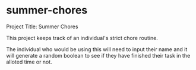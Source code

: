 # summer-chores
Project Title: Summer Chores

This project keeps track of an individual's strict chore routine.

The individual who would be using this will need to input their name and it will generate a random boolean to see if they have finished their task in the alloted time or not. 